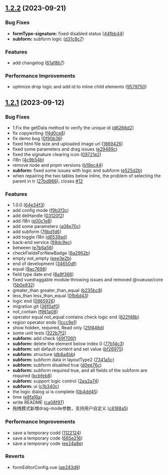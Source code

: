 ## [1.2.2](https://github.com/Liberty-liu/Everright-formEditor/compare/v1.2.1...v1.2.2) (2023-09-21)


### Bug Fixes

* **formType-signature:** fixed disabled status ([44fbb44](https://github.com/Liberty-liu/Everright-formEditor/commit/44fbb44b6c3aacb359502dadb56dc0b8af2d50eb))
* **subform:** subform logic ([d31c8c7](https://github.com/Liberty-liu/Everright-formEditor/commit/d31c8c7c57b230c77e3bce4b2064acbe48366238))


### Features

* add changelog ([61af8b7](https://github.com/Liberty-liu/Everright-formEditor/commit/61af8b7d4dd1bb8b2b9153868363adfac7317fbf))


### Performance Improvements

* optimize drop logic and add id to inline child elements ([9579750](https://github.com/Liberty-liu/Everright-formEditor/commit/9579750dc16c5da46f0a0e89458cdb4ae643dced))



## [1.2.1](https://github.com/Liberty-liu/Everright-formEditor/compare/v1.1.1...v1.2.1) (2023-09-12)


### Bug Fixes

* 1.Fix the getData method to verify the unique id ([d6266d2](https://github.com/Liberty-liu/Everright-formEditor/commit/d6266d24fba5a96e848b8ee33cbccbd16e65f6a4))
* fix copywriting ([f4d0ce8](https://github.com/Liberty-liu/Everright-formEditor/commit/f4d0ce8043c76015669dda60c772c740dbc7098e))
* fix demo bug ([0f90b36](https://github.com/Liberty-liu/Everright-formEditor/commit/0f90b36a159f61810463df9cf61c38d15e5d8f84))
* fixed html file size and uploaded image url ([1869426](https://github.com/Liberty-liu/Everright-formEditor/commit/186942636ec8b7ae45f37a26911c11f292e418b7))
* fixed some parameters and drag issues ([e29489c](https://github.com/Liberty-liu/Everright-formEditor/commit/e29489c0fde971833fc035bd5a136b1405e9de03))
* fixed the signature clearing icon ([09721e2](https://github.com/Liberty-liu/Everright-formEditor/commit/09721e2141520d2ae027fdce494a30060827ea58))
* i18n ([4c9b54b](https://github.com/Liberty-liu/Everright-formEditor/commit/4c9b54bc394d516740349a81cf58ddbc0163b27b))
* remove node and pnpm versions ([b19ec44](https://github.com/Liberty-liu/Everright-formEditor/commit/b19ec44d6fc442d6ff752a0ebb3b4ff6b68fae98))
* **subform:** fixed some issues with logic and subform ([e525d2b](https://github.com/Liberty-liu/Everright-formEditor/commit/e525d2ba044bf91e833eebccb6b14d8ba1284704))
* when repairing the two tables below inline, the problem of selecting the parent in tr ([27bd966](https://github.com/Liberty-liu/Everright-formEditor/commit/27bd9660cdc4286b9910afe4bd8ad0153c1eed56)), closes [#12](https://github.com/Liberty-liu/Everright-formEditor/issues/12)


### Features

* 1.0.0 ([64e34f3](https://github.com/Liberty-liu/Everright-formEditor/commit/64e34f3962da5835b058c454dac606600b0951eb))
* add config mode ([f9b2f3c](https://github.com/Liberty-liu/Everright-formEditor/commit/f9b2f3c09756cb36f9625ab4041bd24664bbd697))
* add delHandle ([03120f2](https://github.com/Liberty-liu/Everright-formEditor/commit/03120f21bed3a1fab11ef542c305b3390a802768))
* add i18n ([e00c1e8](https://github.com/Liberty-liu/Everright-formEditor/commit/e00c1e8116c0a32e15657b2a60b7346571aefb37))
* add some parameters ([a08e70c](https://github.com/Liberty-liu/Everright-formEditor/commit/a08e70c5b33a2e088915c0b9eb28b34b4ff15d3f))
* add subform ([76bd1d6](https://github.com/Liberty-liu/Everright-formEditor/commit/76bd1d6499868fadbf187875044eebad76881180))
* add toggle i18n ([d6539ad](https://github.com/Liberty-liu/Everright-formEditor/commit/d6539ad6235e860432c50ca669e93487f745eaed))
* back-end service ([99dc9ec](https://github.com/Liberty-liu/Everright-formEditor/commit/99dc9ec821d34f1c4a63b8756cc82c92b808b591))
* between ([e7b6a56](https://github.com/Liberty-liu/Everright-formEditor/commit/e7b6a565bc12a21bb10ae0267680a5c9243b2189))
* checkFieldsForNewBadge ([8a2962b](https://github.com/Liberty-liu/Everright-formEditor/commit/8a2962bab519192f3c047a9ab0aa8e753f8614db))
* empty not_empty ([eee3e2b](https://github.com/Liberty-liu/Everright-formEditor/commit/eee3e2bb9c0382fbb2d45c2360f70ba2422c045e))
* end of development ([34650df](https://github.com/Liberty-liu/Everright-formEditor/commit/34650df46c2982e5a55946d1c475efc197996d50))
* equal ([9ac7698](https://github.com/Liberty-liu/Everright-formEditor/commit/9ac76988824427e8562e44ed4e99df5eb0e66e8a))
* field type date end ([8a9f368](https://github.com/Liberty-liu/Everright-formEditor/commit/8a9f368e25b8dc5d3f532aca26824e9850b11184))
* fixed vuedraggable module throwing issues and removed @vueuse/core ([5b0e932](https://github.com/Liberty-liu/Everright-formEditor/commit/5b0e9329f8aa8a465c14618204261e2891f0e514))
* greater_than greater_than_equal ([b235bc8](https://github.com/Liberty-liu/Everright-formEditor/commit/b235bc8fec343ac01eb93d0631291bdc188956d4))
* less_than less_than_equal ([0fb6d43](https://github.com/Liberty-liu/Everright-formEditor/commit/0fb6d43ae8ca3e0630c2fe700364f2f2e03f895c))
* logic end ([0865926](https://github.com/Liberty-liu/Everright-formEditor/commit/0865926d960b8a1899feb2236c5631221657e4f0))
* migration git ([36f0af0](https://github.com/Liberty-liu/Everright-formEditor/commit/36f0af0fa2672bbac4cd19c95c22f93dad9dab18))
* not_contain ([f961a08](https://github.com/Liberty-liu/Everright-formEditor/commit/f961a08bf7198de6dfc3809a4760c3a4378de28d))
* operator equal not_equal contains check logic end ([822f48b](https://github.com/Liberty-liu/Everright-formEditor/commit/822f48b156fd03e944b5f3153b3649c23e355b62))
* region operator ends ([1ccc9e1](https://github.com/Liberty-liu/Everright-formEditor/commit/1ccc9e1c17beabbdba8b783b9d3b9b815eef7353))
* show hidden, required, Read only ([25f446d](https://github.com/Liberty-liu/Everright-formEditor/commit/25f446d22a7c4587bb7cd05faf500af97b46bfdf))
* some unit tests ([322b7f2](https://github.com/Liberty-liu/Everright-formEditor/commit/322b7f2a29aabbc43a8032c7f0361e4c2717dc84))
* **subform:** add check ([49f706f](https://github.com/Liberty-liu/Everright-formEditor/commit/49f706f06d827e168b8b667f74cea9cf501a8793))
* **subform:** delete the element below index 0 ([77b14c3](https://github.com/Liberty-liu/Everright-formEditor/commit/77b14c3b6359b8a65f879be21ade5c17a571d27b))
* **subform:** set default content and set value ([bf26975](https://github.com/Liberty-liu/Everright-formEditor/commit/bf2697589e643da13734e466eb3957d485469e18))
* **subform:** structure ([db8a4bb](https://github.com/Liberty-liu/Everright-formEditor/commit/db8a4bb32889d31f35a9b15d9bb55c2734327890))
* **subform:** subform data in layoutType2 ([7341a5c](https://github.com/Liberty-liu/Everright-formEditor/commit/7341a5c185d3c8083576587e2e4c6300a954a62a))
* **subform:** subform disabled true ([d0ee76c](https://github.com/Liberty-liu/Everright-formEditor/commit/d0ee76cfd20189b17ea04ddea04c21fb24854660))
* **subform:** subform required true, and all fields of the subform are required ([bcbfeb8](https://github.com/Liberty-liu/Everright-formEditor/commit/bcbfeb8dec0567dde5c6cadcfb4bb27341110872))
* **subform:** support logic control ([2ea2a74](https://github.com/Liberty-liu/Everright-formEditor/commit/2ea2a74f373fc53dc853fb6f7e675a5c5e4a06dd))
* **subform:** ui ([c1b340c](https://github.com/Liberty-liu/Everright-formEditor/commit/c1b340c1319ccded646256bc1d06588eea1fd784))
* the logic dialog ui is complete ([0b4dd45](https://github.com/Liberty-liu/Everright-formEditor/commit/0b4dd459527c26059253fa5e3f39557cf5fe1525))
* time ([e8fa16a](https://github.com/Liberty-liu/Everright-formEditor/commit/e8fa16a2ddc9a65858f4f2278c1f0ff702b95c38))
* write README ([ca08f97](https://github.com/Liberty-liu/Everright-formEditor/commit/ca08f9716c5d657f5c9551b2bccccd550d6c2672))
* 拖拽模式新增drag-mode参数，支持用户自定义 ([c8188a5](https://github.com/Liberty-liu/Everright-formEditor/commit/c8188a5110b60d1a129395c1e0127fd6a7ab60b1))


### Performance Improvements

* save a temporary codd ([1122124](https://github.com/Liberty-liu/Everright-formEditor/commit/11221246af92921fbc36f1d4e6e417812f900406))
* save a temporary code ([665e216](https://github.com/Liberty-liu/Everright-formEditor/commit/665e2163e726b4724393836ecdede50cad9acf66))
* save a temporary code ([ee24a8e](https://github.com/Liberty-liu/Everright-formEditor/commit/ee24a8e7aef7f69a1681423e2414d7934328b4d0))


### Reverts

* formEditorConfig.vue ([ae243d9](https://github.com/Liberty-liu/Everright-formEditor/commit/ae243d9af4a0f6a04c946cee4e3d88f95f06070c))



